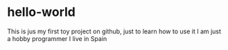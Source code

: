 # hello-world
This is jus my  first toy project on github, just to learn how to use it 
I am just a hobby programmer
I live in Spain
